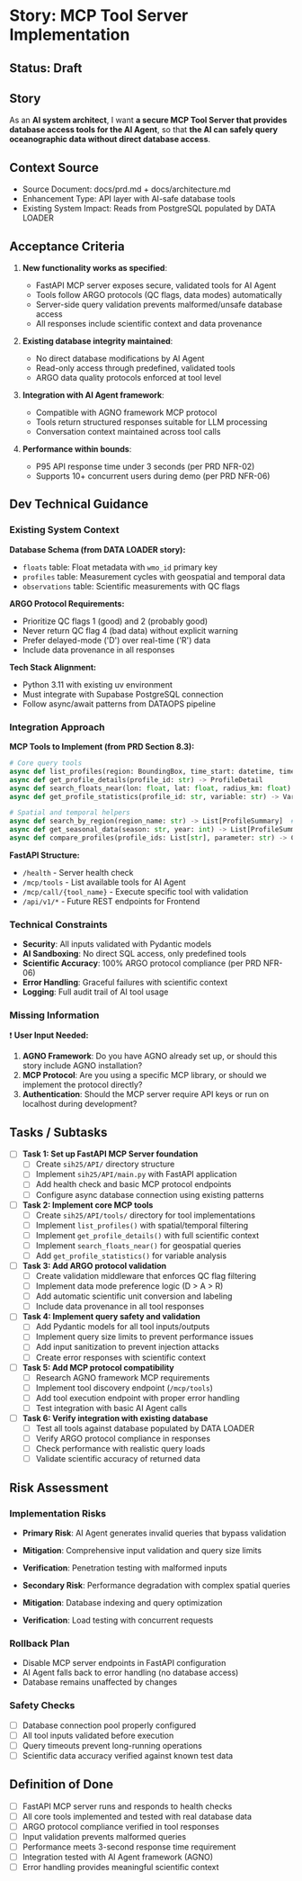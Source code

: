 # Story: MCP Tool Server Implementation

<!-- Source: Brownfield PRD + Architecture documents -->
<!-- Context: Brownfield enhancement - FastAPI server for AI Agent tools -->

## Status: Draft

## Story

As an **AI system architect**,
I want **a secure MCP Tool Server that provides database access tools for the AI Agent**,
so that **the AI can safely query oceanographic data without direct database access**.

## Context Source

- Source Document: docs/prd.md + docs/architecture.md
- Enhancement Type: API layer with AI-safe database tools
- Existing System Impact: Reads from PostgreSQL populated by DATA LOADER

## Acceptance Criteria

1. **New functionality works as specified**:
   - FastAPI MCP server exposes secure, validated tools for AI Agent
   - Tools follow ARGO protocols (QC flags, data modes) automatically
   - Server-side query validation prevents malformed/unsafe database access
   - All responses include scientific context and data provenance

2. **Existing database integrity maintained**:
   - No direct database modifications by AI Agent
   - Read-only access through predefined, validated tools
   - ARGO data quality protocols enforced at tool level

3. **Integration with AI Agent framework**:
   - Compatible with AGNO framework MCP protocol
   - Tools return structured responses suitable for LLM processing
   - Conversation context maintained across tool calls

4. **Performance within bounds**:
   - P95 API response time under 3 seconds (per PRD NFR-02)
   - Supports 10+ concurrent users during demo (per PRD NFR-06)

## Dev Technical Guidance

### Existing System Context

**Database Schema (from DATA LOADER story):**
- `floats` table: Float metadata with `wmo_id` primary key
- `profiles` table: Measurement cycles with geospatial and temporal data
- `observations` table: Scientific measurements with QC flags

**ARGO Protocol Requirements:**
- Prioritize QC flags 1 (good) and 2 (probably good)
- Never return QC flag 4 (bad data) without explicit warning
- Prefer delayed-mode ('D') over real-time ('R') data
- Include data provenance in all responses

**Tech Stack Alignment:**
- Python 3.11 with existing uv environment
- Must integrate with Supabase PostgreSQL connection
- Follow async/await patterns from DATAOPS pipeline

### Integration Approach

**MCP Tools to Implement (from PRD Section 8.3):**

```python
# Core query tools
async def list_profiles(region: BoundingBox, time_start: datetime, time_end: datetime, has_bgc: bool = False) -> List[ProfileSummary]
async def get_profile_details(profile_id: str) -> ProfileDetail
async def search_floats_near(lon: float, lat: float, radius_km: float) -> List[FloatSummary]
async def get_profile_statistics(profile_id: str, variable: str) -> VariableStats

# Spatial and temporal helpers
async def search_by_region(region_name: str) -> List[ProfileSummary]  # e.g. "Arabian Sea"
async def get_seasonal_data(season: str, year: int) -> List[ProfileSummary]
async def compare_profiles(profile_ids: List[str], parameter: str) -> ComparisonResult
```

**FastAPI Structure:**
- `/health` - Server health check
- `/mcp/tools` - List available tools for AI Agent
- `/mcp/call/{tool_name}` - Execute specific tool with validation
- `/api/v1/*` - Future REST endpoints for Frontend

### Technical Constraints

- **Security**: All inputs validated with Pydantic models
- **AI Sandboxing**: No direct SQL access, only predefined tools
- **Scientific Accuracy**: 100% ARGO protocol compliance (per PRD NFR-06)
- **Error Handling**: Graceful failures with scientific context
- **Logging**: Full audit trail of AI tool usage

### Missing Information

❗ **User Input Needed:**
1. **AGNO Framework**: Do you have AGNO already set up, or should this story include AGNO installation?
2. **MCP Protocol**: Are you using a specific MCP library, or should we implement the protocol directly?
3. **Authentication**: Should the MCP server require API keys or run on localhost during development?

## Tasks / Subtasks

- [ ] **Task 1: Set up FastAPI MCP Server foundation**
  - [ ] Create `sih25/API/` directory structure
  - [ ] Implement `sih25/API/main.py` with FastAPI application
  - [ ] Add health check and basic MCP protocol endpoints
  - [ ] Configure async database connection using existing patterns

- [ ] **Task 2: Implement core MCP tools**
  - [ ] Create `sih25/API/tools/` directory for tool implementations
  - [ ] Implement `list_profiles()` with spatial/temporal filtering
  - [ ] Implement `get_profile_details()` with full scientific context
  - [ ] Implement `search_floats_near()` for geospatial queries
  - [ ] Add `get_profile_statistics()` for variable analysis

- [ ] **Task 3: Add ARGO protocol validation**
  - [ ] Create validation middleware that enforces QC flag filtering
  - [ ] Implement data mode preference logic (D > A > R)
  - [ ] Add automatic scientific unit conversion and labeling
  - [ ] Include data provenance in all tool responses

- [ ] **Task 4: Implement query safety and validation**
  - [ ] Add Pydantic models for all tool inputs/outputs
  - [ ] Implement query size limits to prevent performance issues
  - [ ] Add input sanitization to prevent injection attacks
  - [ ] Create error responses with scientific context

- [ ] **Task 5: Add MCP protocol compatibility**
  - [ ] Research AGNO framework MCP requirements
  - [ ] Implement tool discovery endpoint (`/mcp/tools`)
  - [ ] Add tool execution endpoint with proper error handling
  - [ ] Test integration with basic AI Agent calls

- [ ] **Task 6: Verify integration with existing database**
  - [ ] Test all tools against database populated by DATA LOADER
  - [ ] Verify ARGO protocol compliance in responses
  - [ ] Check performance with realistic query loads
  - [ ] Validate scientific accuracy of returned data

## Risk Assessment

### Implementation Risks

- **Primary Risk**: AI Agent generates invalid queries that bypass validation
- **Mitigation**: Comprehensive input validation and query size limits
- **Verification**: Penetration testing with malformed inputs

- **Secondary Risk**: Performance degradation with complex spatial queries
- **Mitigation**: Database indexing and query optimization
- **Verification**: Load testing with concurrent requests

### Rollback Plan

- Disable MCP server endpoints in FastAPI configuration
- AI Agent falls back to error handling (no database access)
- Database remains unaffected by changes

### Safety Checks

- [ ] Database connection pool properly configured
- [ ] All tool inputs validated before execution
- [ ] Query timeouts prevent long-running operations
- [ ] Scientific data accuracy verified against known test data

## Definition of Done

- [ ] FastAPI MCP server runs and responds to health checks
- [ ] All core tools implemented and tested with real database data
- [ ] ARGO protocol compliance verified in tool responses
- [ ] Input validation prevents malformed queries
- [ ] Performance meets 3-second response time requirement
- [ ] Integration tested with AI Agent framework (AGNO)
- [ ] Error handling provides meaningful scientific context